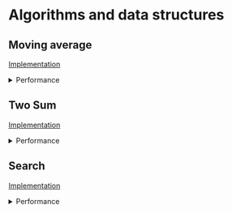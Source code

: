 # Algorithms and data structures

## Moving average

[Implementation](moving_average)
<details>
  <summary>Performance</summary>

| Method | Timetime | Memory |
| ------ | ----------- | ----------- |
| Naive | O(N^2) | O(N) |
| 2-pointer | O(N) | O(N) |
</details>

## Two Sum

[Implementation](2_sum)

<details>
  <summary>Performance</summary>

| Method | Time | Memory |
| ------ | ----------- | ----------- |
| Naive | O(N^2) | O(N) |
| 2-pointer (+sort) | O(N * LOG(N)) | O(N) |
| Memory+ (hash table) | O(N) | O(2*N) |
</details>


## Search

[Implementation](search)

<details>
  <summary>Performance</summary>

| Method | Time | Memory |
| ------ | ----------- | ----------- |
| Linear | O(N^2) | O(N) |
| Binary | O(N*(LOG(N))) | O(N) |
</details>
